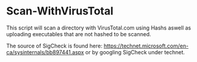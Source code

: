 # Scan-WithVirusTotal

This script will scan a directory with VirusTotal.com using Hashs aswell as uploading executables that are not hashed to be scanned.

The source of SigCheck is found here: https://technet.microsoft.com/en-ca/sysinternals/bb897441.aspx or by googling SigCheck under technet.
